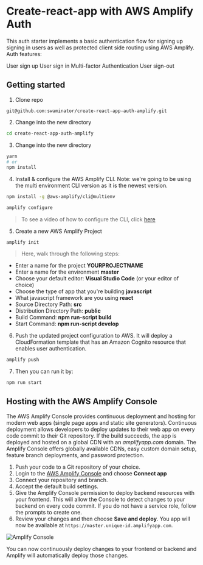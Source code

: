 # Create-react-app with AWS Amplify Auth 

This auth starter implements a basic authentication flow for signing up signing in users as well as protected client side routing using AWS Amplify. Auth features:

User sign up
User sign in
Multi-factor Authentication
User sign-out


## Getting started

1. Clone repo 
```
git@github.com:swaminator/create-react-app-auth-amplify.git
```

2. Change into the new directory

```sh
cd create-react-app-auth-amplify
```

3. Change into the new directory

```sh
yarn
# or
npm install
```

4. Install & configure the AWS Amplify CLI. Note: we're going to be using the multi environment CLI version as it is the newest version.

```sh
npm install -g @aws-amplify/cli@multienv

amplify configure
```

> To see a video of how to configure the CLI, click [here](https://www.youtube.com/watch?v=fWbM5DLh25U)

5. Create a new AWS Amplify Project

```
amplify init
```

> Here, walk through the following steps:

- Enter a name for the project __YOURPROJECTNAME__
- Enter a name for the environment __master__
- Choose your default editor: __Visual Studio Code__ (or your editor of choice)
- Choose the type of app that you're building __javascript__
- What javascript framework are you using __react__
- Source Directory Path: __src__
- Distribution Directory Path: __public__
- Build Command: __npm run-script build__
- Start Command: __npm run-script develop__

6. Push the updated project configuration to AWS. It will deploy a CloudFormation template that has an Amazon Cognito resource that enables user authentication.

```sh
amplify push
```
7. Then you can run it by:
```sh
npm run start
```

## Hosting with the AWS Amplify Console

The AWS Amplify Console provides continuous deployment and hosting for modern web apps (single page apps and static site generators). Continuous deployment allows developers to deploy updates to their web app on every code commit to their Git repository. If the build succeeds, the app is deployed and hosted on a global CDN with an *amplifyapp.com* domain. The Amplify Console offers globally available CDNs, easy custom domain setup, feature branch deployments, and password protection.

1. Push your code to a Git repository of your choice.
1. Login to the [AWS Amplify Console](https://console.aws.amazon.com/amplify/home) and choose **Connect app**
1. Connect your repository and branch.
1. Accept the default build settings.
1. Give the Amplify Console permission to deploy backend resources with your frontend. This will allow the Console to detect changes to your backend on every code commit. If you do not have a service role, follow the prompts to create one.
1. Review your changes and then choose **Save and deploy**. You app will now be available at `https://master.unique-id.amplifyapp.com`.

<!-- <img src="https://github.com/swaminator/gatsby-auth-starter-aws-amplify/blob/master/src/images/amplify-console.gif" width="800"/> -->
![Amplify Console](src/images/amplify-console.gif)

You can now continuously deploy changes to your frontend or backend and Amplify will automatically deploy those changes.

